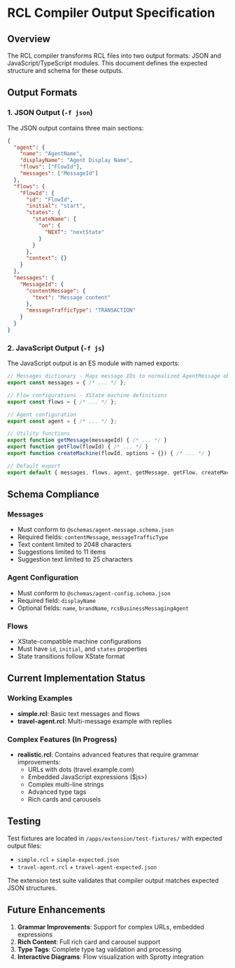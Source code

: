 # RCL Compiler Output Specification

## Overview

The RCL compiler transforms RCL files into two output formats: JSON and JavaScript/TypeScript modules. This document defines the expected structure and schema for these outputs.

## Output Formats

### 1. JSON Output (`-f json`)

The JSON output contains three main sections:

```json
{
  "agent": {
    "name": "AgentName",
    "displayName": "Agent Display Name",
    "flows": ["FlowId"],
    "messages": ["MessageId"]
  },
  "flows": {
    "FlowId": {
      "id": "FlowId",
      "initial": "start",
      "states": {
        "stateName": {
          "on": {
            "NEXT": "nextState"
          }
        }
      },
      "context": {}
    }
  },
  "messages": {
    "MessageId": {
      "contentMessage": {
        "text": "Message content"
      },
      "messageTrafficType": "TRANSACTION"
    }
  }
}
```

### 2. JavaScript Output (`-f js`)

The JavaScript output is an ES module with named exports:

```javascript
// Messages dictionary - Maps message IDs to normalized AgentMessage objects
export const messages = { /* ... */ };

// Flow configurations - XState machine definitions
export const flows = { /* ... */ };

// Agent configuration
export const agent = { /* ... */ };

// Utility functions
export function getMessage(messageId) { /* ... */ }
export function getFlow(flowId) { /* ... */ }
export function createMachine(flowId, options = {}) { /* ... */ }

// Default export
export default { messages, flows, agent, getMessage, getFlow, createMachine };
```

## Schema Compliance

### Messages
- Must conform to `@schemas/agent-message.schema.json`
- Required fields: `contentMessage`, `messageTrafficType`
- Text content limited to 2048 characters
- Suggestions limited to 11 items
- Suggestion text limited to 25 characters

### Agent Configuration
- Must conform to `@schemas/agent-config.schema.json`
- Required field: `displayName`
- Optional fields: `name`, `brandName`, `rcsBusinessMessagingAgent`

### Flows
- XState-compatible machine configurations
- Must have `id`, `initial`, and `states` properties
- State transitions follow XState format

## Current Implementation Status

### Working Examples
- **simple.rcl**: Basic text messages and flows
- **travel-agent.rcl**: Multi-message example with replies

### Complex Features (In Progress)
- **realistic.rcl**: Contains advanced features that require grammar improvements:
  - URLs with dots (travel.example.com)
  - Embedded JavaScript expressions ($js>)
  - Complex multi-line strings
  - Advanced type tags
  - Rich cards and carousels

## Testing

Test fixtures are located in `/apps/extension/test-fixtures/` with expected output files:
- `simple.rcl` + `simple-expected.json`
- `travel-agent.rcl` + `travel-agent-expected.json`

The extension test suite validates that compiler output matches expected JSON structures.

## Future Enhancements

1. **Grammar Improvements**: Support for complex URLs, embedded expressions
2. **Rich Content**: Full rich card and carousel support
3. **Type Tags**: Complete type tag validation and processing
4. **Interactive Diagrams**: Flow visualization with Sprotty integration